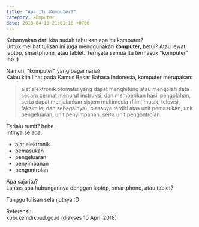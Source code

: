 ```yaml
---
title: "Apa itu Komputer?"
category: komputer
date: 2018-04-10 21:01:10 +0700
---
```


Kebanyakan dari kita sudah tahu kan apa itu komputer?   
Untuk melihat tulisan ini juga menggunakan **komputer,** betul? Atau lewat laptop, smartphone, atau tablet. Ternyata semua itu termasuk "komputer" lho :)

Namun, "komputer" yang bagaimana?   
Kalau kita lihat pada Kamus Besar Bahasa Indonesia, komputer merupakan:
> alat elektronik otomatis yang dapat menghitung atau mengolah data secara cermat menurut instruksi, dan memberikan hasil pengolahan, serta dapat menjalankan sistem multimedia (film, musik, televisi, faksimile, dan sebagainya), biasanya terdiri atas unit pemasukan, unit pengeluaran, unit penyimpanan, serta unit pengontrolan.

Terlalu rumit? hehe   
Intinya se ada:
- alat elektronik
- pemasukan
- pengeluaran
- penyimpanan
- pengontrolan

Apa saja itu?   
Lantas apa hubungannya denggan laptop, smartphone, atau tablet?

Tunggu tulisan selanjutnya :D


<p class="ref">
Referensi:<br/>
kbbi.kemdikbud.go.id (diakses 10 April 2018)
</p>
